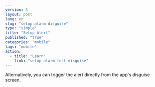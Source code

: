 ```yaml
---
version: 5
layout: post
lang: en
slug: "setup-alarm-disguise"
type: "simple"
title: "Setup Alert"
published: "true"
categories: "mobile"
tags: "mobile"
action: 
  - title: "Learn"
    link: "setup-alarm-test-disguise"
---
```


Alternatively, you can trigger the alert directly from the app's disguise screen.
